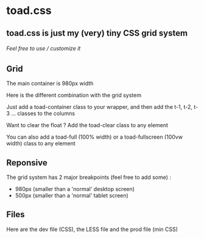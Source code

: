 # toad.css
## toad.css is just my (very) tiny CSS grid system
###### Feel free to use / customize it

## Grid

The main container is 980px width

Here is the different combination with the grid system

Just add a toad-container class to your wrapper, and then add the t-1, t-2, t-3 … classes to the columns

Want to clear the float ? Add the toad-clear class to any element

You can also add a toad-full (100% width) or a toad-fullscreen (100vw width) class to any element

## Reponsive

The grid system has 2 major breakpoints (feel free to add some) :

- 980px (smaller than a 'normal' desktop screen)
- 500px (smaller than a 'normal' tablet screen)

## Files

Here are the dev file (CSS), the LESS file and the prod file (min CSS)
